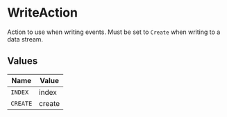 # WriteAction

Action to use when writing events. Must be set to `Create` when writing to a data stream.


## Values

| Name     | Value    |
| -------- | -------- |
| `INDEX`  | index    |
| `CREATE` | create   |
